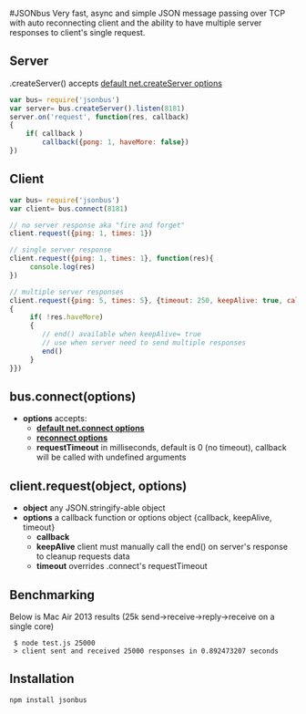 #JSONbus
Very fast, async and simple JSON message passing over TCP with auto reconnecting client and the ability to have multiple server responses to client's single request.

## Server
.createServer() accepts [default net.createServer options](https://nodejs.org/api/net.html#net_net_createserver_options_connectionlistener)
```js
var bus= require('jsonbus')
var server= bus.createServer().listen(8181)
server.on('request', function(res, callback)
{
	if( callback )
		callback({pong: 1, haveMore: false})
})
```

## Client
```js
var bus= require('jsonbus')
var client= bus.connect(8181)

// no server response aka "fire and forget"
client.request({ping: 1, times: 1})

// single server response
client.request({ping: 1, times: 1}, function(res){
	 console.log(res)
})

// multiple server responses
client.request({ping: 5, times: 5}, {timeout: 250, keepAlive: true, callback: function(res, end)
{
	 if( !res.haveMore)
	 {
	 	// end() available when keepAlive= true
	 	// use when server need to send multiple responses
		end()
	 }
}})
```

## bus.connect(options)
* __options__ accepts:
	* [__default net.connect options__](https://nodejs.org/api/net.html#net_socket_connect_options_connectlistener)
	* [__reconnect options__](https://github.com/davidSky/node-net-socket-reconnect)
	* __requestTimeout__ in milliseconds, default is 0 (no timeout), callback will be called with undefined arguments

## client.request(object, options)
* __object__ any JSON.stringify-able object
* __options__ a callback function or options object {callback, keepAlive, timeout}
	* __callback__ 
	* __keepAlive__ client must manually call the end() on server's response to cleanup requests data
	* __timeout__ overrides .connect's requestTimeout


## Benchmarking
Below is Mac Air 2013 results (25k send->receive->reply->receive on a single core)
```shell
 $ node test.js 25000
 > client sent and received 25000 responses in 0.892473207 seconds
```

## Installation
```
npm install jsonbus
```





